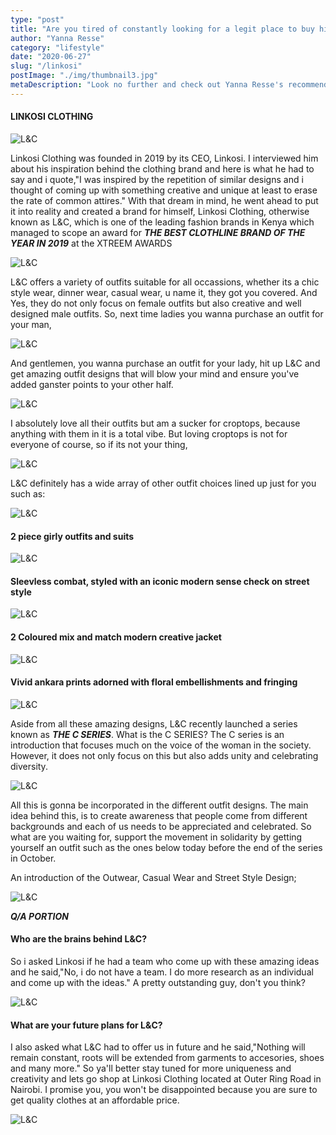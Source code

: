 ```yaml
---
type: "post"
title: "Are you tired of constantly looking for a legit place to buy high fashion outfits!!!"
author: "Yanna Resse"
category: "lifestyle"
date: "2020-06-27"
slug: "/linkosi"
postImage: "./img/thumbnail3.jpg"
metaDescription: "Look no further and check out Yanna Resse's recommendation for Linkosi Clothing"
---
```


#### LINKOSI CLOTHING

![L&C](./img/evening.jpg)

Linkosi Clothing was founded in 2019 by its CEO, Linkosi. I interviewed him about his inspiration behind the clothing brand and here is what he had to say and i quote,"I was inspired by the repetition of similar designs and i thought of coming up with something creative and unique at least to erase the rate of common attires." With that dream in mind, he went ahead to put it into reality and created a brand for himself, Linkosi Clothing, otherwise known as L&C, which is one of the leading fashion brands in Kenya which managed to scope an award for _**THE BEST CLOTHLINE BRAND OF THE YEAR IN 2019**_ at the XTREEM AWARDS

![L&C](./img/award.jpg)

L&C offers a variety of outfits suitable for all occassions, whether its a chic style wear, dinner wear, casual wear, u name it, they got you covered. And Yes, they do not only focus on female outfits but also creative and well designed male outfits. So, next time ladies you wanna purchase an outfit for your man,

![L&C](./img/gentlemen.jpg)

And gentlemen, you wanna purchase an outfit for your lady, hit up L&C and get amazing outfit designs that will blow your mind and ensure you've added ganster points to your other half.

![L&C](./img/ladies.jpg)

I absolutely love all their outfits but am a sucker for croptops, because anything with them in it is a total vibe. But loving croptops is not for everyone of course, so if its not your thing,

![L&C](./img/croptop.jpg)

L&C definitely has a wide array of other outfit choices lined up just for you such as:

![L&C](./img/2piece1.jpg)

#### 2 piece girly outfits and suits

![L&C](./img/2piece.jpg)

#### Sleevless combat, styled with an iconic modern sense check on street style

![L&C](./img/combat.jpg)

#### 2 Coloured mix and match modern creative jacket

![L&C](./img/mix.jpg)

#### Vivid ankara prints adorned with floral embellishments and fringing

![L&C](./img/ankara.jpg)

Aside from all these amazing designs, L&C recently launched a series known as _**THE C SERIES**_. What is the C SERIES?
The C series is an introduction that focuses much on the voice of the woman in the society. However, it does not only focus on this but also adds unity and celebrating diversity.

![L&C](./img/diversity.jpg)

All this is gonna be incorporated in the different outfit designs. The main idea behind this, is to create awareness that people come from different backgrounds and each of us needs to be appreciated and celebrated. So what are you waiting for, support the movement in solidarity by getting yourself an outfit such as the ones below today before the end of the series in October.

An introduction of the Outwear, Casual Wear and Street Style Design;

![L&C](./img/cseries.jpg)

_**Q/A PORTION**_

#### Who are the brains behind L&C?

So i asked Linkosi if he had a team who come up with these amazing ideas and he said,"No, i do not have a team. I do more research as an individual and come up with the ideas." A pretty outstanding guy, don't you think?

![L&C](./img/gansterpoints.jpg)

#### What are your future plans for L&C?

I also asked what L&C had to offer us in future and he said,"Nothing will remain constant, roots will be extended from garments to accesories, shoes and many more."
So ya'll better stay tuned for more uniqueness and creativity and lets go shop at Linkosi Clothing located at Outer Ring Road in Nairobi. I promise you, you won't be disappointed because you are sure to get quality clothes at an affordable price.

![L&C](./img/pic.jpg)
